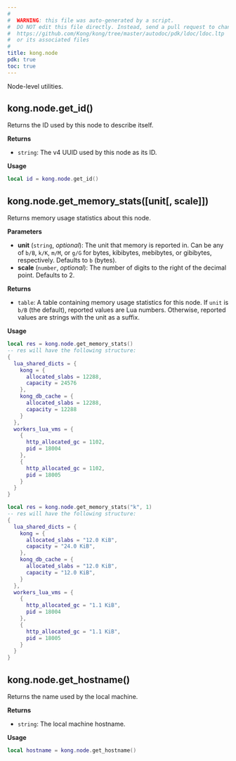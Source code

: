 ```yaml
---
#
#  WARNING: this file was auto-generated by a script.
#  DO NOT edit this file directly. Instead, send a pull request to change
#  https://github.com/Kong/kong/tree/master/autodoc/pdk/ldoc/ldoc.ltp
#  or its associated files
#
title: kong.node
pdk: true
toc: true
---
```


Node-level utilities.



## kong.node.get_id()

Returns the ID used by this node to describe itself.

**Returns**

* `string`:  The v4 UUID used by this node as its ID.


**Usage**

``` lua
local id = kong.node.get_id()
```



## kong.node.get_memory_stats([unit[, scale]])

Returns memory usage statistics about this node.

**Parameters**

* **unit** (`string`, _optional_):  The unit that memory is reported in. Can be
 any of `b/B`, `k/K`, `m/M`, or `g/G` for bytes, kibibytes, mebibytes,
 or gibibytes, respectively. Defaults to `b` (bytes).
* **scale** (`number`, _optional_):  The number of digits to the right of the decimal
 point. Defaults to 2.

**Returns**

* `table`:   A table containing memory usage statistics for this node.
 If `unit` is `b/B` (the default), reported values are Lua numbers.
 Otherwise, reported values are strings with the unit as a suffix.


**Usage**

``` lua
local res = kong.node.get_memory_stats()
-- res will have the following structure:
{
  lua_shared_dicts = {
    kong = {
      allocated_slabs = 12288,
      capacity = 24576
    },
    kong_db_cache = {
      allocated_slabs = 12288,
      capacity = 12288
    }
  },
  workers_lua_vms = {
    {
      http_allocated_gc = 1102,
      pid = 18004
    },
    {
      http_allocated_gc = 1102,
      pid = 18005
    }
  }
}

local res = kong.node.get_memory_stats("k", 1)
-- res will have the following structure:
{
  lua_shared_dicts = {
    kong = {
      allocated_slabs = "12.0 KiB",
      capacity = "24.0 KiB",
    },
    kong_db_cache = {
      allocated_slabs = "12.0 KiB",
      capacity = "12.0 KiB",
    }
  },
  workers_lua_vms = {
    {
      http_allocated_gc = "1.1 KiB",
      pid = 18004
    },
    {
      http_allocated_gc = "1.1 KiB",
      pid = 18005
    }
  }
}
```



## kong.node.get_hostname()

Returns the name used by the local machine.

**Returns**

* `string`:  The local machine hostname.


**Usage**

``` lua
local hostname = kong.node.get_hostname()
```


